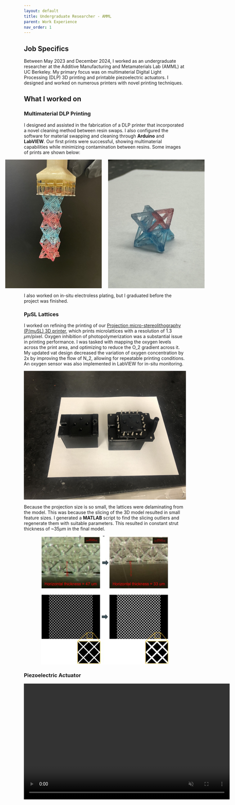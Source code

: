 ```yaml
---
layout: default
title: Undergraduate Researcher - AMML
parent: Work Experience
nav_order: 1
---
```


<script type="text/javascript" async
  src="https://cdn.jsdelivr.net/npm/mathjax@3/es5/tex-mml-chtml.js">
</script>

## Job Specifics
Between May 2023 and December 2024, I worked as an undergraduate researcher at the Additive Manufacturing and Metamaterials Lab (AMML) at UC Berkeley. My primary focus was on multimaterial Digital Light Processing (DLP) 3D printing and printable piezoelectric actuators. I designed and worked on numerous printers with novel printing techniques.


## What I worked on

### Multimaterial DLP Printing
I designed and assisted in the fabrication of a DLP printer that incorporated a novel cleaning method between resin swaps. I also configured the software for material swapping and cleaning through **Arduino** and **LabVIEW**. Our first prints were successful, showing multimaterial capabilities while minimizing contamination between resins. Some images of prints are shown below:

<div style="display: flex; justify-content: center; gap: 20px;">
  <img src="assets/multicolor_lattice.jpg" alt="Dual Color Lattice" style="height: 400px; width: auto;">
  <img src="assets/multicolor_lattice_2.jpg" alt="Dual Color on same Layer" style="height: 400px; width: auto;">
</div>

I also worked on in-situ electroless plating, but I graduated before the project was finished.


### P$\mu$SL Lattices
I worked on refining the printing of our [Projection micro-stereolithography (P$/mu$SL) 3D printer](https://pubs.aip.org/aip/rsi/article-abstract/83/12/125001/357459/Design-and-optimization-of-a-light-emitting-diode?redirectedFrom=fulltext), which prints microlattices with a resolution of 1.3 $\mu$m/pixel. Oxygen inhibition of photopolymerization was a substantial issue in printing performance. I was tasked with mapping the oxygen levels across the print area, and optimizing to reduce the O_2 gradient across it. My updated vat design decreased the variation of oxygen concentration by 2x by improving the flow of N_2, allowing for repeatable printing conditions. An oxygen sensor was also implemented in LabVIEW for in-situ monitoring.

<div style="display: flex; justify-content: center;">
  <img src="assets/oxygen_vats.jpg" alt="Image showing the new vats" style="height: 400px; width: auto;">
</div>

Because the projection size is so small, the lattices were delaminating from the model. This was because the slicing of the 3D model resulted in small feature sizes. I generated a **MATLAB** script to find the slicing outliers and regenerate them with suitable parameters. This resulted in constant strut thickness of ~35$\mu$m in the final model.

<div style="display: flex; justify-content: center;">
  <img src="assets/mesh_fix.jpg" alt="Image showing the change of slices to optimize strut thickness" style="height: 400px; width: auto;">
</div>


### Piezoelectric Actuator

<video width="640" height="360" controls autoplay loop muted>
  <source src="assets/amplifier.mp4" type="video/mp4">
  Your browser does not support the video tag.
</video>

